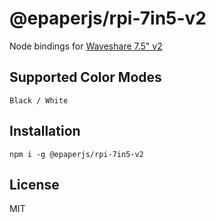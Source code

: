 # @epaperjs/rpi-7in5-v2

Node bindings for [Waveshare 7.5" v2](https://www.waveshare.com/7.5inch-e-Paper.htm)

## Supported Color Modes

`Black / White`

## Installation

```
npm i -g @epaperjs/rpi-7in5-v2
```

## License

MIT
